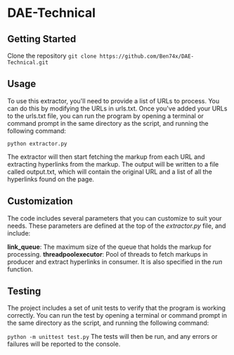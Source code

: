 # DAE-Technical

## Getting Started

Clone the repository
```git clone https://github.com/Ben74x/DAE-Technical.git```


## Usage
To use this extractor, you'll need to provide a list of URLs to process. You can do this by modifying the URLs in urls.txt. Once you've added your URLs to the urls.txt file, you can run the program by opening a terminal or command prompt in the same directory as the script, and running the following command:

```python extractor.py```

The extractor will then start fetching the markup from each URL and extracting hyperlinks from the markup. The output will be written to a file called output.txt, which will contain the original URL and a list of all the hyperlinks found on the page.

## Customization
The code includes several parameters that you can customize to suit your needs. These parameters are defined at the top of the *extractor.py* file, and include:

**link_queue**: The maximum size of the queue that holds the markup for processing.
**threadpoolexecutor**: Pool of threads to fetch markups in producer and extract hyperlinks in consumer. It is also specified in the *run* function.


## Testing
The project includes a set of unit tests to verify that the program is working correctly. You can run the test by opening a terminal or command prompt in the same directory as the script, and running the following command:

```python -m unittest test.py```
The tests will then be run, and any errors or failures will be reported to the console.